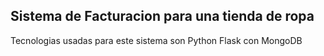 ## Sistema de Facturacion para una tienda de ropa

Tecnologias usadas para este sistema son Python Flask con MongoDB


